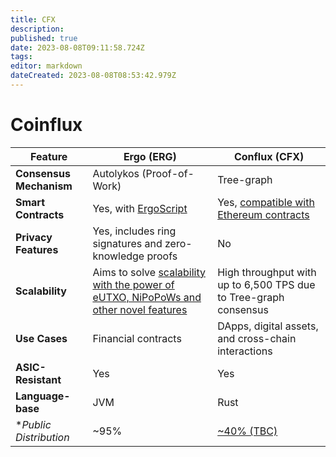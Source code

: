 ```yaml
---
title: CFX
description: 
published: true
date: 2023-08-08T09:11:58.724Z
tags: 
editor: markdown
dateCreated: 2023-08-08T08:53:42.979Z
---
```


# Coinflux


| Feature | Ergo (ERG) | Conflux (CFX) |
|---------|------------|---------------|
| **Consensus Mechanism** | Autolykos (Proof-of-Work) | Tree-graph |
| **Smart Contracts** | Yes, with [ErgoScript](https://docs.ergoplatform.com/dev/scs/ergoscript/) | Yes, [compatible with Ethereum contracts](https://developer.confluxnetwork.org/conflux-doc/docs/EVM-Space/intro_of_evm_space/) |
| **Privacy Features** | Yes, includes ring signatures and zero-knowledge proofs | No |
| **Scalability** | Aims to solve [scalability with the power of eUTXO, NiPoPoWs and other novel features](https://docs.ergoplatform.com/dev/protocol/scaling/) | High throughput with up to 6,500 TPS due to Tree-graph consensus |
| **Use Cases** | Financial contracts | DApps, digital assets, and cross-chain interactions |
| **ASIC-Resistant** | Yes | Yes |
| **Language-base** | JVM | Rust |
| **Public Distribution* | ~95% | [~40% (TBC)](https://www.reddit.com/r/Conflux_Network/comments/n6l1th/tokenomics/) |
